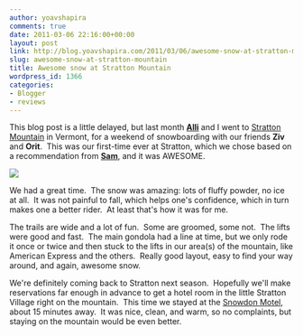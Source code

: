 ```yaml
---
author: yoavshapira
comments: true
date: 2011-03-06 22:16:00+00:00
layout: post
link: http://blog.yoavshapira.com/2011/03/06/awesome-snow-at-stratton-mountain/
slug: awesome-snow-at-stratton-mountain
title: Awesome snow at Stratton Mountain
wordpress_id: 1366
categories:
- Blogger
- reviews
---
```


This blog post is a little delayed, but last month **[Alli](http://allisonshapira.com/)** and I went to [Stratton Mountain](http://www.stratton.com/index.htm) in Vermont, for a weekend of snowboarding with our friends **Ziv** and **Orit**.  This was our first-time ever at Stratton, which we chose based on a recommendation from **[Sam](http://twitter.com/#!/scclemens)**, and it was AWESOME.  
  


[![](http://hphotos-snc4.fbcdn.net/132144_10150101448084467_9189524466_7387912_5300931_o.jpg)](http://hphotos-snc4.fbcdn.net/132144_10150101448084467_9189524466_7387912_5300931_o.jpg)

  
  
We had a great time.  The snow was amazing: lots of fluffy powder, no ice at all.  It was not painful to fall, which helps one's confidence, which in turn makes one a better rider.  At least that's how it was for me.  
  
The trails are wide and a lot of fun.  Some are groomed, some not.  The lifts were good and fast.  The main gondola had a line at time, but we only rode it once or twice and then stuck to the lifts in our area(s) of the mountain, like American Express and the others.  Really good layout, easy to find your way around, and again, awesome snow.  
  
We're definitely coming back to Stratton next season.  Hopefully we'll make reservations far enough in advance to get a hotel room in the little Stratton Village right on the mountain.  This time we stayed at the [Snowdon Motel](http://www.snowdonmotel.com/), about 15 minutes away.  It was nice, clean, and warm, so no complaints, but staying on the mountain would be even better.
